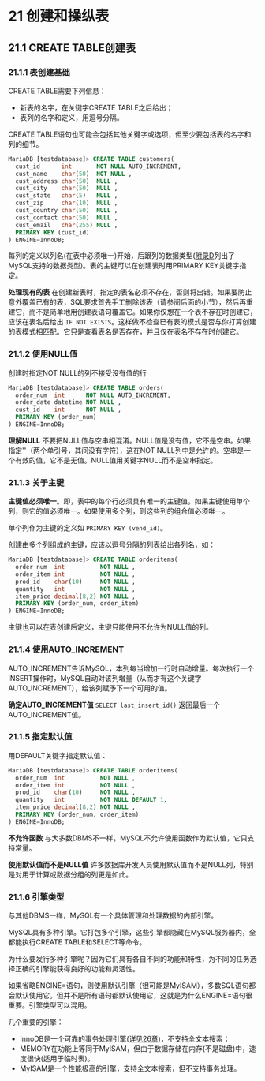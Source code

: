 # 21 创建和操纵表

## 21.1 CREATE TABLE创建表

### 21.1.1 表创建基础

CREATE TABLE需要下列信息：
* 新表的名字，在关键字CREATE TABLE之后给出；
* 表列的名字和定义，用逗号分隔。

CREATE TABLE语句也可能会包括其他关键字或选项，但至少要包括表的名字和列的细节。

```SQL
MariaDB [testdatabase]> CREATE TABLE customers(
  cust_id      int       NOT NULL AUTO_INCREMENT,
  cust_name    char(50)  NOT NULL ,
  cust_address char(50)  NULL ,
  cust_city    char(50)  NULL ,
  cust_state   char(5)   NULL ,
  cust_zip     char(10)  NULL ,
  cust_country char(50)  NULL ,
  cust_contact char(50)  NULL ,
  cust_email   char(255) NULL ,
  PRIMARY KEY (cust_id)
) ENGINE=InnoDB;
```

每列的定义以列名(在表中必须唯一)开始，后跟列的数据类型([附录D](./appendixD.md)列出了MySQL支持的数据类型)。表的主键可以在创建表时用PRIMARY KEY关键字指定。

**处理现有的表** 在创建新表时，指定的表名必须不存在，否则将出错。如果要防止意外覆盖已有的表，SQL要求首先手工删除该表（请参阅后面的小节），然后再重建它，而不是简单地用创建表语句覆盖它。如果你仅想在一个表不存在时创建它，应该在表名后给出 `IF NOT EXISTS`。这样做不检查已有表的模式是否与你打算创建的表模式相匹配。它只是查看表名是否存在，并且仅在表名不存在时创建它。

### 21.1.2 使用NULL值

创建时指定NOT NULL的列不接受没有值的行

```SQL
MariaDB [testdatabase]> CREATE TABLE orders(
  order_num  int      NOT NULL AUTO_INCREMENT,
  order_date datetime NOT NULL ,
  cust_id    int      NOT NULL ,
  PRIMARY KEY (order_num)
) ENGINE=InnoDB;
```

**理解NULL** 不要把NULL值与空串相混淆。NULL值是没有值，它不是空串。如果指定''（两个单引号，其间没有字符），这在NOT NULL列中是允许的。空串是一个有效的值，它不是无值。NULL值用关键字NULL而不是空串指定。

### 21.1.3 关于主键

**主键值必须唯一**。即，表中的每个行必须具有唯一的主键值。如果主键使用单个列，则它的值必须唯一。如果使用多个列，则这些列的组合值必须唯一。

单个列作为主键的定义如 `PRIMARY KEY (vend_id)`。

创建由多个列组成的主键，应该以逗号分隔的列表给出各列名，如：

```SQL
MariaDB [testdatabase]> CREATE TABLE orderitems(
  order_num  int          NOT NULL ,
  order_item int          NOT NULL ,
  prod_id    char(10)     NOT NULL ,
  quantity   int          NOT NULL ,
  item_price decimal(8,2) NOT NULL ,
  PRIMARY KEY (order_num, order_item)
) ENGINE=InnoDB;
```

主键也可以在表创建后定义，主键只能使用不允许为NULL值的列。

### 21.1.4 使用AUTO_INCREMENT

AUTO_INCREMENT告诉MySQL，本列每当增加一行时自动增量。每次执行一个INSERT操作时，MySQL自动对该列增量（从而才有这个关键字AUTO_INCREMENT），给该列赋予下一个可用的值。

**确定AUTO_INCREMENT值** `SELECT last_insert_id()` 返回最后一个AUTO_INCREMENT值。

### 21.1.5 指定默认值

用DEFAULT关键字指定默认值：

```SQL
MariaDB [testdatabase]> CREATE TABLE orderitems(
  order_num  int          NOT NULL ,
  order_item int          NOT NULL ,
  prod_id    char(10)     NOT NULL ,
  quantity   int          NOT NULL DEFAULT 1,
  item_price decimal(8,2) NOT NULL ,
  PRIMARY KEY (order_num, order_item)
) ENGINE=InnoDB;
```

**不允许函数** 与大多数DBMS不一样，MySQL不允许使用函数作为默认值，它只支持常量。

**使用默认值而不是NULL值** 许多数据库开发人员使用默认值而不是NULL列，特别是对用于计算或数据分组的列更是如此。 

### 21.1.6 引擎类型

与其他DBMS一样，MySQL有一个具体管理和处理数据的内部引擎。

MySQL具有多种引擎。它打包多个引擎，这些引擎都隐藏在MySQL服务器内，全都能执行CREATE TABLE和SELECT等命令。

为什么要发行多种引擎呢？因为它们具有各自不同的功能和特性，为不同的任务选择正确的引擎能获得良好的功能和灵活性。

如果省略ENGINE=语句，则使用默认引擎（很可能是MyISAM），多数SQL语句都会默认使用它。但并不是所有语句都默认使用它，这就是为什么ENGINE=语句很重要。引擎类型可以混用。

几个重要的引擎：
* InnoDB是一个可靠的事务处理引擎([详见26章](./chapter_26.md))，不支持全文本搜索；
* MEMORY在功能上等同于MyISAM，但由于数据存储在内存(不是磁盘)中，速度很快(适用于临时表)。
* MyISAM是一个性能极高的引擎，支持全文本搜索，但不支持事务处理。


